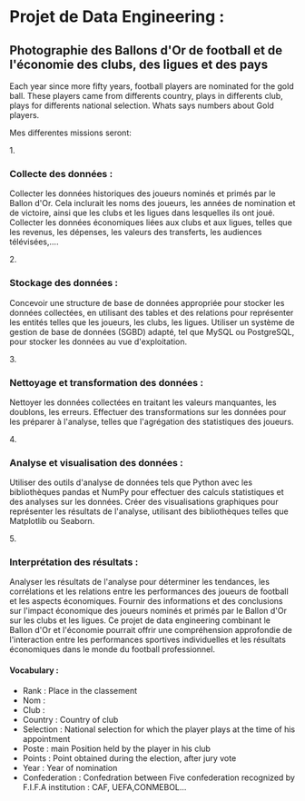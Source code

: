 <h1>Projet de Data Engineering : </h1> <h2>Photographie des Ballons d'Or de football et de l'économie des clubs, des ligues et des pays</h2>

Each year since more fifty years, football players are nominated for the gold ball. These players came from differents country, plays in differents club,
plays for differents national selection. 
Whats says numbers about Gold players.

Mes differentes missions seront:

1.<h3>Collecte des données :</h3>
Collecter les données historiques des joueurs nominés et primés par le Ballon d'Or. 
Cela inclurait les noms des joueurs, les années de nomination et de victoire, ainsi que les clubs et les ligues dans lesquelles ils ont joué.
Collecter les données économiques liées aux clubs et aux ligues, telles que les revenus, les dépenses, les valeurs des transferts, les audiences télévisées,....

2.<h3>Stockage des données :</h3>
Concevoir une structure de base de données appropriée pour stocker les données collectées, en utilisant des tables et des relations pour représenter les entités telles que les joueurs, les clubs, les ligues.
Utiliser un système de gestion de base de données (SGBD) adapté, tel que MySQL ou PostgreSQL, pour stocker les données au vue d'exploitation.

3.<h3>Nettoyage et transformation des données :</h3>
Nettoyer les données collectées en traitant les valeurs manquantes, les doublons, les erreurs.
Effectuer des transformations sur les données pour les préparer à l'analyse, telles que l'agrégation des statistiques des joueurs.

4.<h3>Analyse et visualisation des données :</h3>
Utiliser des outils d'analyse de données tels que Python avec les bibliothèques pandas et NumPy pour effectuer des calculs statistiques et des analyses sur les données.
Créer des visualisations graphiques pour représenter les résultats de l'analyse, utilisant des bibliothèques telles que Matplotlib ou Seaborn.

5.<h3>Interprétation des résultats :</h3>
Analyser les résultats de l'analyse pour déterminer les tendances, les corrélations et les relations entre les performances des joueurs de football et les aspects économiques.
Fournir des informations et des conclusions sur l'impact économique des joueurs nominés et primés par le Ballon d'Or sur les clubs et les ligues.
Ce projet de data engineering combinant le Ballon d'Or et l'économie pourrait offrir une compréhension approfondie de l'interaction entre les performances sportives individuelles et les résultats économiques dans le monde du football professionnel.

<h4>Vocabulary :</h4> 
<ul>
<li>Rank : Place in the classement </li>
<li>Nom : </li>
<li>Club : </li>
<li>Country : Country of club </li>
<li>Selection	: National selection for which the player plays at the time of his appointment </li>
<li>Poste : main Position held by the player in his club </li>
<li>Points : Point obtained during the election, after jury vote </li>
<li>Year	: Year of nomination </li>
<li>Confederation : Confedration between Five confederation recognized  by F.I.F.A institution	: CAF, UEFA,CONMEBOL... </li>   
</ul>


           
